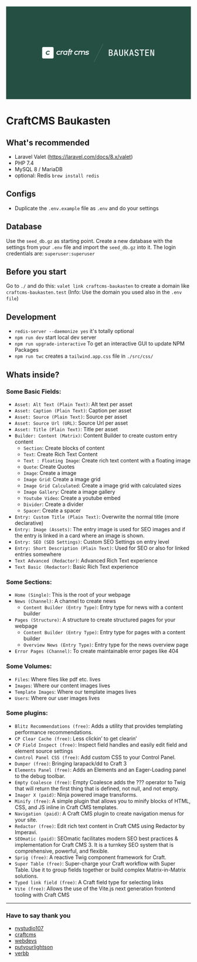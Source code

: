 ![Image CraftCMS Baukasten](CraftCMS-Baukasten.png)

# CraftCMS Baukasten

## What's recommended
- Laravel Valet (https://laravel.com/docs/8.x/valet)
- PHP 7.4
- MySQL 8 / MariaDB
- optional: Redis `brew install redis`


## Configs
- Duplicate the `.env.example` file as `.env` and do your settings


## Database
Use the `seed_db.gz` as starting point. Create a new database with the settings from your `.env` file and import the `seed_db.gz` into it. The login credentials are: `superuser:superuser`


## Before you start
Go to `./` and do this: `valet link craftcms-baukasten` to create a domain like `craftcms-baukasten.test` (Info: Use the domain you used also in the `.env file`)


## Development
- `redis-server --daemonize yes` it's totally optional
- `npm run dev` start local dev server
- `npm run upgrade-interactive` To get an interactive GUI to update NPM Packages
- `npm run twc` creates a `tailwind.app.css` file in `./src/css/`


## Whats inside?
### Some Basic Fields:
- `Asset: Alt Text (Plain Text)`: Alt text per asset
- `Asset: Caption (Plain Text)`: Caption per asset
- `Asset: Source (Plain Text)`: Source per asset
- `Asset: Source Url (URL)`: Source Url per asset
- `Asset: Title (Plain Text)`: Title per asset
- `Builder: Content (Matrix)`: Content Builder to create custom entry content
  - `Section`: Create blocks of content
  - `Text`: Create Rich Text Content
  - `Text : Floating Image`: Create rich text content with a floating image
  - `Quote`: Create Quotes
  - `Image`: Create a image
  - `Image Grid`: Create a image grid
  - `Image Grid Calculated`: Create a image grid with calculated sizes
  - `Image Gallery`: Create a image gallery
  - `Youtube Video`: Create a youtube embed
  - `Divider`: Create a divider
  - `Spacer`: Create a spacer
- `Entry: Custom Title (Plain Text)`: Overwrite the normal title (more declarative)
- `Entry: Image (Assets)`: The entry image is used for SEO images and if the entry is linked in a card where an image is shown. 
- `Entry: SEO (SEO Settings)`: Custom SEO Settings on entry level
- `Entry: Short Description (Plain Text)`: Used for SEO or also for linked entries somewhere
- `Text Advanced (Redactor)`: Advanced Rich Text experience
- `Text Basic (Redactor)`: Basic Rich Text experience


### Some Sections:
- `Home (Single)`: This is the root of your webpage
- `News (Channel)`: A channel to create news
  - `Content Builder (Entry Type)`: Entry type for news with a content builder
- `Pages (Structure)`: A structure to create structured pages for your webpage
  - `Content Builder (Entry Type)`: Entry type for pages with a content builder
  - `Overview News (Entry Type)`: Entry type for the news overview page
- `Error Pages (Channel)`: To create maintainable error pages like 404


### Some Volumes:
- `Files`: Where files like pdf etc. lives
- `Images`: Where our content images lives
- `Template Images`: Where our template images lives
- `Users`: Where our user images lives


### Some plugins:
- `Blitz Recommendations (free)`: Adds a utility that provides templating performance recommendations.
- `CP Clear Cache (free)`: Less clickin’ to get clearin’
- `CP Field Inspect (free)`: Inspect field handles and easily edit field and element source settings
- `Control Panel CSS (free)`: Add custom CSS to your Control Panel. 
- `Dumper (free)`: Bringing larapack/dd to Craft 3
- `Elements Panel (free)`: Adds an Elements and an Eager-Loading panel to the debug toolbar.
- `Empty Coalesce (free)`: Empty Coalesce adds the ??? operator to Twig that will return the first thing that is defined, not null, and not empty.
- `Imager X (paid)`: Ninja powered image transforms.
- `Minify (free)`: A simple plugin that allows you to minify blocks of HTML, CSS, and JS inline in Craft CMS templates.
- `Navigation (paid)`: A Craft CMS plugin to create navigation menus for your site.
- `Redactor (free)`: Edit rich text content in Craft CMS using Redactor by Imperavi.
- `SEOmatic (paid)`: SEOmatic facilitates modern SEO best practices & implementation for Craft CMS 3. It is a turnkey SEO system that is comprehensive, powerful, and flexible.
- `Sprig (free)`: A reactive Twig component framework for Craft.
- `Super Table (free)`: Super-charge your Craft workflow with Super Table. Use it to group fields together or build complex Matrix-in-Matrix solutions.
- `Typed link field (free)`: A Craft field type for selecting links
- `Vite (free)`: Allows the use of the Vite.js next generation frontend tooling with Craft CMS

---

### Have to say thank you
- [nystudio107](https://github.com/nystudio107/)
- [craftcms](https://craftcms.com/)
- [webdevs](https://webdevs.xyz/)
- [putyourlightson](https://github.com/putyourlightson/)
- [verbb](https://github.com/verbb/)
